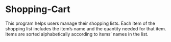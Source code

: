 # Shopping-Cart

This program helps users manage their shopping lists. Each item of the shopping list includes the item’s name and the quantity needed for that item. Items are sorted alphabetically according to items’ names in the list. 
